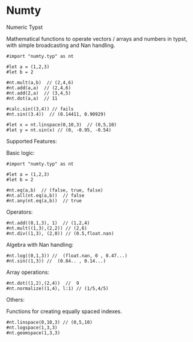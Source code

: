 # Numty
Numeric Typst

Mathematical functions to operate vectors / arrays and numbers in typst, with simple broadcasting and Nan handling.

```typ
#import "numty.typ" as nt

#let a = (1,2,3)
#let b = 2

#nt.mult(a,b)  // (2,4,6)
#nt.add(a,a)  // (2,4,6)
#nt.add(2,a)  // (3,4,5)
#nt.dot(a,a)  // 11

#calc.sin((3,4)) // fails
#nt.sin((3.4))  // (0.14411, 0.90929)

#let x = nt.linspace(0,10,3)  // (0,5,10)
#let y = nt.sin(x) // (0, -0.95, -0.54)
```

Supported Features:

Basic logic:
```typ
#import "numty.typ" as nt

#let a = (1,2,3)
#let b = 2

#nt.eq(a,b)  // (false, true, false)
#nt.all(nt.eq(a,b))  // false
#nt.any(nt.eq(a,b))  // true
```

Operators:

```typ
#nt.add((0,1,3), 1)  // (1,2,4)
#nt.mult((1,3),(2,2)) // (2,6)
#nt.div((1,3), (2,0)) // (0.5,float.nan)
```

Algebra with Nan handling:

```typ
#nt.log((0,1,3)) //  (float.nan, 0 , 0.47...)
#nt.sin((1,3)) //  (0.84.. , 0.14...)
```

Array operations:

```typ
#nt.dot((1,2),(2,4))  //  9
#nt.normalize((1,4), l:1) // (1/5,4/5)
```

Others:

Functions for creating equally spaced indexes.

```typ
#nt.linspace(0,10,3) // (0,5,10)
#nt.logspace(1,3,3)
#nt.geomspace(1,3,3) 
```

